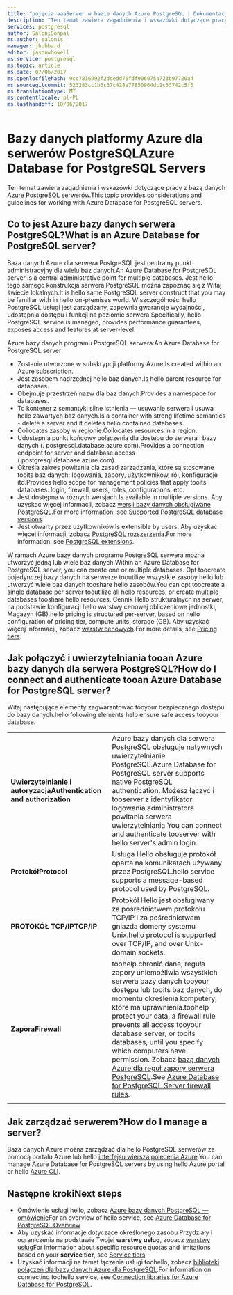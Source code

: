 ```yaml
---
title: "pojęcia aaaServer w bazie danych Azure PostgreSQL | Dokumentacja firmy Microsoft"
description: "Ten temat zawiera zagadnienia i wskazówki dotyczące pracy z bazą danych Azure PostgreSQL serwerów."
services: postgresql
author: SaloniSonpal
ms.author: salonis
manager: jhubbard
editor: jasonwhowell
ms.service: postgresql
ms.topic: article
ms.date: 07/06/2017
ms.openlocfilehash: 9cc7816992f2ddedd76fdf906075a723b97720a4
ms.sourcegitcommit: 523283cc1b3c37c428e77850964dc1c33742c5f0
ms.translationtype: MT
ms.contentlocale: pl-PL
ms.lasthandoff: 10/06/2017
---
```

# <a name="azure-database-for-postgresql-servers"></a><span data-ttu-id="e3bab-103">Bazy danych platformy Azure dla serwerów PostgreSQL</span><span class="sxs-lookup"><span data-stu-id="e3bab-103">Azure Database for PostgreSQL Servers</span></span>
<span data-ttu-id="e3bab-104">Ten temat zawiera zagadnienia i wskazówki dotyczące pracy z bazą danych Azure PostgreSQL serwerów.</span><span class="sxs-lookup"><span data-stu-id="e3bab-104">This topic provides considerations and guidelines for working with Azure Database for PostgreSQL servers.</span></span>

## <a name="what-is-an-azure-database-for-postgresql-server"></a><span data-ttu-id="e3bab-105">Co to jest Azure bazy danych serwera PostgreSQL?</span><span class="sxs-lookup"><span data-stu-id="e3bab-105">What is an Azure Database for PostgreSQL server?</span></span>
<span data-ttu-id="e3bab-106">Baza danych Azure dla serwera PostgreSQL jest centralny punkt administracyjny dla wielu baz danych.</span><span class="sxs-lookup"><span data-stu-id="e3bab-106">An Azure Database for PostgreSQL server is a central administrative point for multiple databases.</span></span> <span data-ttu-id="e3bab-107">Jest hello tego samego konstrukcja serwera PostgreSQL można zapoznać się z Witaj świecie lokalnych.</span><span class="sxs-lookup"><span data-stu-id="e3bab-107">It is hello same PostgreSQL server construct that you may be familiar with in hello on-premises world.</span></span> <span data-ttu-id="e3bab-108">W szczególności hello PostgreSQL usługi jest zarządzany, zapewnia gwarancje wydajności, udostępnia dostępu i funkcji na poziomie serwera.</span><span class="sxs-lookup"><span data-stu-id="e3bab-108">Specifically, hello PostgreSQL service is managed, provides performance guarantees, exposes access and features at server-level.</span></span>

<span data-ttu-id="e3bab-109">Azure bazy danych programu PostgreSQL serwera:</span><span class="sxs-lookup"><span data-stu-id="e3bab-109">An Azure Database for PostgreSQL server:</span></span>

- <span data-ttu-id="e3bab-110">Zostanie utworzone w subskrypcji platformy Azure.</span><span class="sxs-lookup"><span data-stu-id="e3bab-110">Is created within an Azure subscription.</span></span>
- <span data-ttu-id="e3bab-111">Jest zasobem nadrzędnej hello baz danych.</span><span class="sxs-lookup"><span data-stu-id="e3bab-111">Is hello parent resource for databases.</span></span>
- <span data-ttu-id="e3bab-112">Obejmuje przestrzeń nazw dla baz danych.</span><span class="sxs-lookup"><span data-stu-id="e3bab-112">Provides a namespace for databases.</span></span>
- <span data-ttu-id="e3bab-113">To kontener z semantyki silne istnienia — usuwanie serwera i usuwa hello zawartych baz danych.</span><span class="sxs-lookup"><span data-stu-id="e3bab-113">Is a container with strong lifetime semantics - delete a server and it deletes hello contained databases.</span></span>
- <span data-ttu-id="e3bab-114">Collocates zasoby w regionie.</span><span class="sxs-lookup"><span data-stu-id="e3bab-114">Collocates resources in a region.</span></span>
- <span data-ttu-id="e3bab-115">Udostępnia punkt końcowy połączenia dla dostępu do serwera i bazy danych (. postgresql.database.azure.com).</span><span class="sxs-lookup"><span data-stu-id="e3bab-115">Provides a connection endpoint for server and database access (.postgresql.database.azure.com).</span></span>
- <span data-ttu-id="e3bab-116">Określa zakres powitania dla zasad zarządzania, które są stosowane tooits baz danych: logowania, zapory, użytkowników, ról, konfiguracje itd.</span><span class="sxs-lookup"><span data-stu-id="e3bab-116">Provides hello scope for management policies that apply tooits databases: login, firewall, users, roles, configurations, etc.</span></span>
- <span data-ttu-id="e3bab-117">Jest dostępna w różnych wersjach.</span><span class="sxs-lookup"><span data-stu-id="e3bab-117">Is available in multiple versions.</span></span> <span data-ttu-id="e3bab-118">Aby uzyskać więcej informacji, zobacz [wersji bazy danych obsługiwane PostgreSQL](concepts-supported-versions.md).</span><span class="sxs-lookup"><span data-stu-id="e3bab-118">For more information, see [Supported PostgreSQL database versions](concepts-supported-versions.md).</span></span>
- <span data-ttu-id="e3bab-119">Jest otwarty przez użytkowników.</span><span class="sxs-lookup"><span data-stu-id="e3bab-119">Is extensible by users.</span></span> <span data-ttu-id="e3bab-120">Aby uzyskać więcej informacji, zobacz [PostgreSQL rozszerzenia](concepts-extensions.md).</span><span class="sxs-lookup"><span data-stu-id="e3bab-120">For more information, see [PostgreSQL extensions](concepts-extensions.md).</span></span>

<span data-ttu-id="e3bab-121">W ramach Azure bazy danych programu PostgreSQL serwera można utworzyć jedną lub wiele baz danych.</span><span class="sxs-lookup"><span data-stu-id="e3bab-121">Within an Azure Database for PostgreSQL server, you can create one or multiple databases.</span></span> <span data-ttu-id="e3bab-122">Opt toocreate pojedynczej bazy danych na serwerze tooutilize wszystkie zasoby hello lub utworzyć wiele baz danych tooshare hello zasobów.</span><span class="sxs-lookup"><span data-stu-id="e3bab-122">You can opt toocreate a single database per server tooutilize all hello resources, or create multiple databases tooshare hello resources.</span></span> <span data-ttu-id="e3bab-123">Cennik Hello strukturalnych na serwer, na podstawie konfiguracji hello warstwy cenowej obliczeniowe jednostki, Magazyn (GB).</span><span class="sxs-lookup"><span data-stu-id="e3bab-123">hello pricing is structured per-server, based on hello configuration of pricing tier, compute units, storage (GB).</span></span> <span data-ttu-id="e3bab-124">Aby uzyskać więcej informacji, zobacz [warstw cenowych](./concepts-service-tiers.md).</span><span class="sxs-lookup"><span data-stu-id="e3bab-124">For more details, see [Pricing tiers](./concepts-service-tiers.md).</span></span>

## <a name="how-do-i-connect-and-authenticate-tooan-azure-database-for-postgresql-server"></a><span data-ttu-id="e3bab-125">Jak połączyć i uwierzytelniania tooan Azure bazy danych dla serwera PostgreSQL?</span><span class="sxs-lookup"><span data-stu-id="e3bab-125">How do I connect and authenticate tooan Azure Database for PostgreSQL server?</span></span>
<span data-ttu-id="e3bab-126">Witaj następujące elementy zagwarantować tooyour bezpiecznego dostępu do bazy danych.</span><span class="sxs-lookup"><span data-stu-id="e3bab-126">hello following elements help ensure safe access tooyour database.</span></span>

|||
| :-- | :-- |
| <span data-ttu-id="e3bab-127">**Uwierzytelnianie i autoryzacja**</span><span class="sxs-lookup"><span data-stu-id="e3bab-127">**Authentication and authorization**</span></span> | <span data-ttu-id="e3bab-128">Azure bazy danych dla serwera PostgreSQL obsługuje natywnych uwierzytelnianie PostgreSQL.</span><span class="sxs-lookup"><span data-stu-id="e3bab-128">Azure Database for PostgreSQL server supports native PostgreSQL authentication.</span></span> <span data-ttu-id="e3bab-129">Możesz łączyć i tooserver z identyfikator logowania administratora powitania serwera uwierzytelniania.</span><span class="sxs-lookup"><span data-stu-id="e3bab-129">You can connect and authenticate tooserver with hello server's admin login.</span></span> |
| <span data-ttu-id="e3bab-130">**Protokół**</span><span class="sxs-lookup"><span data-stu-id="e3bab-130">**Protocol**</span></span> | <span data-ttu-id="e3bab-131">Usługa Hello obsługuje protokół oparta na komunikatach używany przez PostgreSQL.</span><span class="sxs-lookup"><span data-stu-id="e3bab-131">hello service supports a message-based protocol used by PostgreSQL.</span></span> |
| <span data-ttu-id="e3bab-132">**PROTOKÓŁ TCP/IP**</span><span class="sxs-lookup"><span data-stu-id="e3bab-132">**TCP/IP**</span></span> | <span data-ttu-id="e3bab-133">Protokół Hello jest obsługiwany za pośrednictwem protokołu TCP/IP i za pośrednictwem gniazda domeny systemu Unix.</span><span class="sxs-lookup"><span data-stu-id="e3bab-133">hello protocol is supported over TCP/IP, and over Unix-domain sockets.</span></span> |
| <span data-ttu-id="e3bab-134">**Zapora**</span><span class="sxs-lookup"><span data-stu-id="e3bab-134">**Firewall**</span></span> | <span data-ttu-id="e3bab-135">toohelp chronić dane, reguła zapory uniemożliwia wszystkich serwera bazy danych tooyour dostępu lub tooits baz danych, do momentu określenia komputery, które ma uprawnienia.</span><span class="sxs-lookup"><span data-stu-id="e3bab-135">toohelp protect your data, a firewall rule prevents all access tooyour database server, or tooits databases, until you specify which computers have permission.</span></span> <span data-ttu-id="e3bab-136">Zobacz [bazą danych Azure dla reguł zapory serwera PostgreSQL](concepts-firewall-rules.md).</span><span class="sxs-lookup"><span data-stu-id="e3bab-136">See [Azure Database for PostgreSQL Server firewall rules](concepts-firewall-rules.md).</span></span> |
|||

## <a name="how-do-i-manage-a-server"></a><span data-ttu-id="e3bab-137">Jak zarządzać serwerem?</span><span class="sxs-lookup"><span data-stu-id="e3bab-137">How do I manage a server?</span></span>
<span data-ttu-id="e3bab-138">Baza danych Azure można zarządzać dla hello PostgreSQL serwerów za pomocą portalu Azure lub hello [interfejsu wiersza polecenia Azure](/cli/azure/postgres).</span><span class="sxs-lookup"><span data-stu-id="e3bab-138">You can manage Azure Database for PostgreSQL servers by using hello Azure portal or hello [Azure CLI](/cli/azure/postgres).</span></span>

## <a name="next-steps"></a><span data-ttu-id="e3bab-139">Następne kroki</span><span class="sxs-lookup"><span data-stu-id="e3bab-139">Next steps</span></span>
- <span data-ttu-id="e3bab-140">Omówienie usługi hello, zobacz [Azure bazy danych PostgreSQL — omówienie](overview.md)</span><span class="sxs-lookup"><span data-stu-id="e3bab-140">For an overview of hello service, see [Azure Database for PostgreSQL Overview](overview.md)</span></span>
- <span data-ttu-id="e3bab-141">Aby uzyskać informacje dotyczące określonego zasobu Przydziały i ograniczenia na podstawie Twojej **warstwy usług**, zobacz [warstwy usług](concepts-service-tiers.md)</span><span class="sxs-lookup"><span data-stu-id="e3bab-141">For information about specific resource quotas and limitations based on your **service tier**, see [Service tiers](concepts-service-tiers.md)</span></span>
- <span data-ttu-id="e3bab-142">Uzyskać informacji na temat łączenia usługi toohello, zobacz [biblioteki połączeń dla bazy danych Azure dla PostgreSQL](concepts-connection-libraries.md).</span><span class="sxs-lookup"><span data-stu-id="e3bab-142">For information on connecting toohello service, see [Connection libraries for Azure Database for PostgreSQL](concepts-connection-libraries.md).</span></span>
